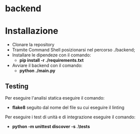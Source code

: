 # backend

# Installazione

- Clonare la repository
- Tramite Command Shell posizionarsi nel percorso ./backend;
- Installare le dipendeze con il comando:
  - **pip install -r ./requirements.txt**
- Avviare il backend con il comando:
  - **python ./main.py**

## Testing

Per eseguire l'analisi statica eseguire il comando:

- **flake8** seguito dal nome del file su cui eseguire il linting

Per eseguire i test di unità e di integrazione eseguire il comando:

- **python -m unittest discover -s .\tests**
